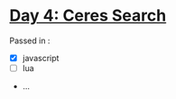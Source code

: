 # [Day 4: Ceres Search](https://adventofcode.com/2024/day/4)

Passed in :
- [x] javascript
- [ ] lua
- ...
